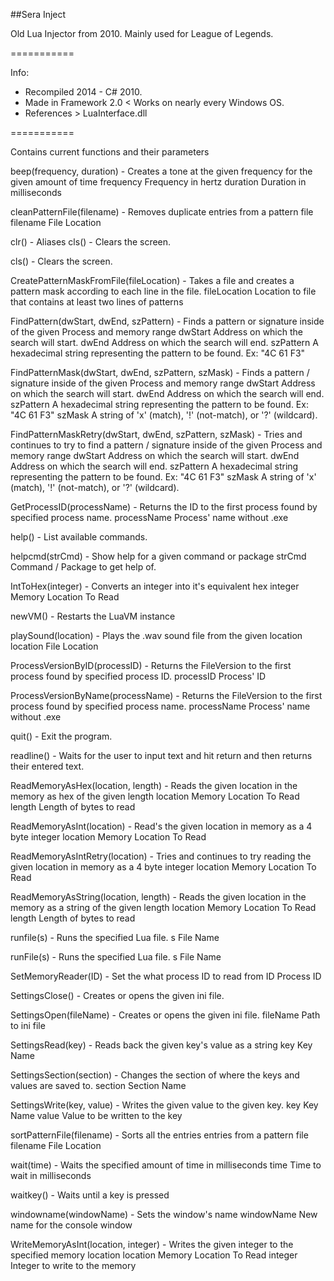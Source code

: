 ##Sera Inject

Old Lua Injector from 2010. Mainly used for League of Legends.

===========

Info:
  * Recompiled 2014 - C# 2010. 
  * Made in Framework 2.0 < Works on nearly every Windows OS. 
  * References > LuaInterface.dll 

===========


Contains current functions and their parameters 
 

beep(frequency, duration) - Creates a tone at the given frequency for the given amount of time
	frequency		Frequency in hertz
	duration		Duration in milliseconds

cleanPatternFile(filename) - Removes duplicate entries from a pattern file
	filename		File Location

clr() - Aliases cls() - Clears the screen.

cls() - Clears the screen.

CreatePatternMaskFromFile(fileLocation) - Takes a file and creates a pattern mask according to each line in the file.
	fileLocation		Location to file that contains at least two lines of patterns

FindPattern(dwStart, dwEnd, szPattern) - Finds a pattern or signature inside of the given Process and memory range
	dwStart		Address on which the search will start.
	dwEnd		Address on which the search will end.
	szPattern		A hexadecimal string representing the pattern to be found. Ex: "4C 61 F3"

FindPatternMask(dwStart, dwEnd, szPattern, szMask) - Finds a pattern / signature inside of the given Process and memory range
	dwStart		Address on which the search will start.
	dwEnd		Address on which the search will end.
	szPattern		A hexadecimal string representing the pattern to be found. Ex: "4C 61 F3"
	szMask		A string of 'x' (match), '!' (not-match), or '?' (wildcard).

FindPatternMaskRetry(dwStart, dwEnd, szPattern, szMask) - Tries and continues to try to find a pattern / signature inside of the given Process and memory range
	dwStart		Address on which the search will start.
	dwEnd		Address on which the search will end.
	szPattern		A hexadecimal string representing the pattern to be found. Ex: "4C 61 F3"
	szMask		A string of 'x' (match), '!' (not-match), or '?' (wildcard).

GetProcessID(processName) - Returns the ID to the first process found by specified process name.
	processName		Process' name without .exe

help() - List available commands.

helpcmd(strCmd) - Show help for a given command or package
	strCmd		Command / Package to get help of.

IntToHex(integer) - Converts an integer into it's equivalent hex
	integer		Memory Location To Read

newVM() - Restarts the LuaVM instance

playSound(location) - Plays the .wav sound file from the given location
	location		File Location

ProcessVersionByID(processID) - Returns the FileVersion to the first process found by specified process ID.
	processID		Process' ID

ProcessVersionByName(processName) - Returns the FileVersion to the first process found by specified process name.
	processName		Process' name without .exe

quit() - Exit the program.

readline() - Waits for the user to input text and hit return and then returns their entered text.

ReadMemoryAsHex(location, length) - Reads the given location in the memory as hex of the given length
	location		Memory Location To Read
	length		Length of bytes to read

ReadMemoryAsInt(location) - Read's the given location in memory as a 4 byte integer
	location		Memory Location To Read

ReadMemoryAsIntRetry(location) - Tries and continues to try reading the given location in memory as a 4 byte integer
	location		Memory Location To Read

ReadMemoryAsString(location, length) - Reads the given location in the memory as a string of the given length
	location		Memory Location To Read
	length		Length of bytes to read

runfile(s) - Runs the specified Lua file.
	s		File Name

runFile(s) - Runs the specified Lua file.
	s		File Name

SetMemoryReader(ID) - Set the what process ID to read from
	ID		Process ID

SettingsClose() - Creates or opens the given ini file.

SettingsOpen(fileName) - Creates or opens the given ini file.
	fileName		Path to ini file

SettingsRead(key) - Reads back the given key's value as a string
	key		Key Name

SettingsSection(section) - Changes the section of where the keys and values are saved to.
	section		Section Name

SettingsWrite(key, value) - Writes the given value to the given key.
	key		Key Name
	value		Value to be written to the key

sortPatternFile(filename) - Sorts all the entries entries from a pattern file
	filename		File Location

wait(time) - Waits the specified amount of time in milliseconds
	time		Time to wait in milliseconds

waitkey() - Waits until a key is pressed

windowname(windowName) - Sets the window's name
	windowName		New name for the console window

WriteMemoryAsInt(location, integer) - Writes the given integer to the specified memory location
	location		Memory Location To Read
	integer		Integer to write to the memory

